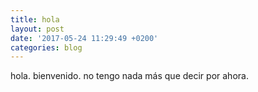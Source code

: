```yaml
---
title: hola
layout: post
date: '2017-05-24 11:29:49 +0200'
categories: blog
---
```


hola. bienvenido. no tengo nada más que decir por ahora.